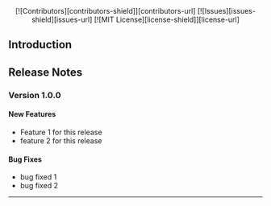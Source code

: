 <div align="center">
<!-- PROJECT SHIELDS -->
[![Contributors][contributors-shield]][contributors-url]
[![Issues][issues-shield][issues-url]
[![MIT License][license-shield]][license-url]
</div>

## Introduction



## Release Notes
### Version 1.0.0

#### New Features
* Feature 1 for this release
* feature 2 for this release

#### Bug Fixes
* bug fixed 1
* bug fixed 2
---


<!-- MARKDOWN LINKS & IMAGES -->
<!-- https://www.markdownguide.org/basic-syntax/#reference-style-links -->
[contributors-shield]: https://img.shields.io/github/contributors/othneildrew/Best-README-Template.svg?style=for-the-badge
[contributors-url]: https://github.com/tnguyen606-cs/myDACO/settings/access
[issues-shield]: https://img.shields.io/github/issues/othneildrew/Best-README-Template.svg?style=for-the-badge
[issues-url]: https://github.com/tnguyen606-cs/myDACO/issues
[license-shield]: https://img.shields.io/github/license/othneildrew/Best-README-Template.svg?style=for-the-badge
[license-url]: https://github.com/othneildrew/Best-README-Template/blob/master/LICENSE.txt
[product-screenshot]: images/aircaft_icon.png
